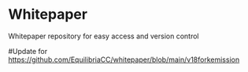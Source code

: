 # Whitepaper
Whitepaper repository for easy access and version control 

#Update for https://github.com/EquilibriaCC/whitepaper/blob/main/v18forkemission
